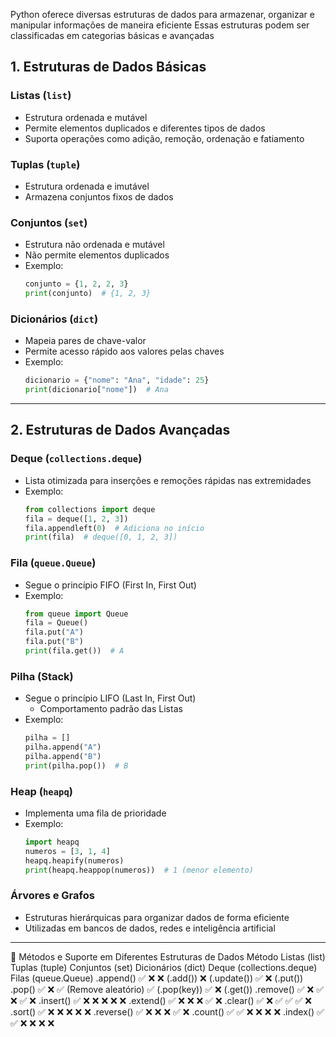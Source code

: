 Python oferece diversas estruturas de dados para armazenar, organizar e manipular informações de maneira eficiente
Essas estruturas podem ser classificadas em categorias básicas e avançadas

## 1. **Estruturas de Dados Básicas**

### **Listas (`list`)**
- Estrutura ordenada e mutável
- Permite elementos duplicados e diferentes tipos de dados
- Suporta operações como adição, remoção, ordenação e fatiamento


### **Tuplas (`tuple`)**
- Estrutura ordenada e imutável
- Armazena conjuntos fixos de dados


### **Conjuntos (`set`)**
- Estrutura não ordenada e mutável
- Não permite elementos duplicados
- Exemplo:
  ```python
  conjunto = {1, 2, 2, 3}
  print(conjunto)  # {1, 2, 3}
  ```

### **Dicionários (`dict`)**
- Mapeia pares de chave-valor
- Permite acesso rápido aos valores pelas chaves
- Exemplo:
  ```python
  dicionario = {"nome": "Ana", "idade": 25}
  print(dicionario["nome"])  # Ana
  ```

---

## 2. **Estruturas de Dados Avançadas**

### **Deque (`collections.deque`)**
- Lista otimizada para inserções e remoções rápidas nas extremidades
- Exemplo:
  ```python
  from collections import deque
  fila = deque([1, 2, 3])
  fila.appendleft(0)  # Adiciona no início
  print(fila)  # deque([0, 1, 2, 3])
  ```

### **Fila (`queue.Queue`)**
- Segue o princípio FIFO (First In, First Out)
- Exemplo:
  ```python
  from queue import Queue
  fila = Queue()
  fila.put("A")
  fila.put("B")
  print(fila.get())  # A
  ```

### **Pilha (Stack)**
- Segue o princípio LIFO (Last In, First Out)
  - Comportamento padrão das Listas
- Exemplo:
  ```python
  pilha = []
  pilha.append("A")
  pilha.append("B")
  print(pilha.pop())  # B
  ```

### **Heap (`heapq`)**
- Implementa uma fila de prioridade
- Exemplo:
  ```python
  import heapq
  numeros = [3, 1, 4]
  heapq.heapify(numeros)
  print(heapq.heappop(numeros))  # 1 (menor elemento)
  ```

### **Árvores e Grafos**
- Estruturas hierárquicas para organizar dados de forma eficiente
- Utilizadas em bancos de dados, redes e inteligência artificial

---

📌 Métodos e Suporte em Diferentes Estruturas de Dados
Método	Listas (list)	Tuplas (tuple)	Conjuntos (set)	Dicionários (dict)	Deque (collections.deque)	Filas (queue.Queue)
.append()	✅	❌	❌ (.add())	❌ (.update())	✅	❌ (.put())
.pop()	✅	❌	✅ (Remove aleatório)	✅ (.pop(key))	✅	❌ (.get())
.remove()	✅	❌	✅	❌	✅	❌
.insert()	✅	❌	❌	❌	❌	❌
.extend()	✅	❌	❌	❌	✅	❌
.clear()	✅	❌	✅	✅	✅	❌
.sort()	✅	❌	❌	❌	❌	❌
.reverse()	✅	❌	❌	❌	✅	❌
.count()	✅	✅	❌	❌	❌	❌
.index()	✅	✅	❌	❌	❌	❌

